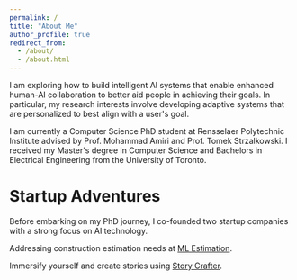 ```yaml
---
permalink: /
title: "About Me"
author_profile: true
redirect_from: 
  - /about/
  - /about.html
---
```

I am exploring how to build intelligent AI systems that enable enhanced human-AI collaboration to better aid people in achieving their goals. In particular, my research interests involve developing adaptive systems that are personalized to best align with a user's goal.

I am currently a Computer Science PhD student at Rensselaer Polytechnic Institute advised by Prof. Mohammad Amiri and Prof. Tomek Strzalkowski. I received my Master's degree in Computer Science and Bachelors in Electrical Engineering from the University of Toronto.

Startup Adventures
====
Before embarking on my PhD journey, I co-founded two startup companies with a strong focus on AI technology.

Addressing construction estimation needs at [ML Estimation](https://mlestimation.com/).

Immersify yourself and create stories using [Story Crafter](https://storycrafter.ai/).
